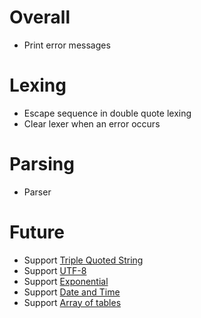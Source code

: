 # Overall

* Print error messages

# Lexing

* Escape sequence in double quote lexing
* Clear lexer when an error occurs

# Parsing

* Parser

# Future

* Support [Triple Quoted String](https://toml.io/en/v1.0.0#string)
* Support [UTF-8](https://toml.io/en/v1.0.0#spec)
* Support [Exponential](https://toml.io/en/v1.0.0#float)
* Support [Date and Time](https://toml.io/en/v1.0.0#offset-date-time)
* Support [Array of tables](https://toml.io/en/v1.0.0#array-of-tables)
